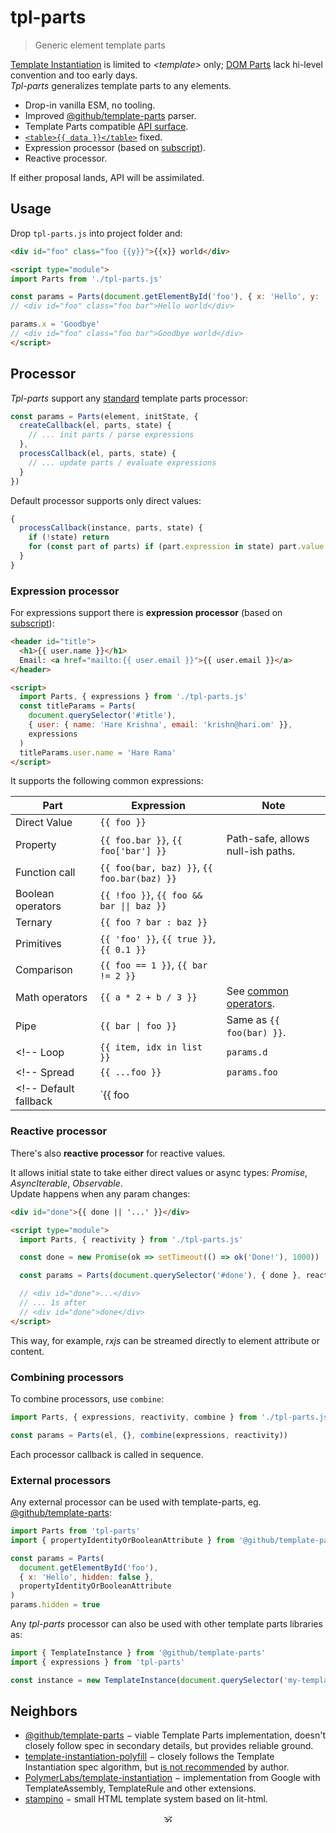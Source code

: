 # tpl-parts

> Generic element template parts

[Template Instantiation](https://github.com/w3c/webcomponents/blob/gh-pages/proposals/Template-Instantiation.md) is limited to _\<template\>_ only;
[DOM Parts](https://github.com/WICG/webcomponents/blob/gh-pages/proposals/DOM-Parts.md) lack hi-level convention and too early days.<br/>
_Tpl-parts_ generalizes template parts to any elements.

- Drop-in vanilla ESM, no tooling.
- Improved [@github/template-parts](https://github.com/github/template-parts) parser.
- Template Parts compatible [API surface](./src/api.js).
- [`<table>{{ data }}</table>`](https://github.com/domenic/template-parts/issues/2) fixed.
- Expression processor (based on [subscript](https://github.com/spectjs/subscript)).
- Reactive processor.
<!-- - [`<svg width={{ width }}>`](https://github.com/github/template-parts/issues/26) and other cases fixed. -->

If either proposal lands, API will be assimilated.

## Usage

Drop `tpl-parts.js` into project folder and:

```html
<div id="foo" class="foo {{y}}">{{x}} world</div>

<script type="module">
import Parts from './tpl-parts.js'

const params = Parts(document.getElementById('foo'), { x: 'Hello', y: 'bar'})
// <div id="foo" class="foo bar">Hello world</div>

params.x = 'Goodbye'
// <div id="foo" class="foo bar">Goodbye world</div>
</script>
```

## Processor

_Tpl-parts_ support any [standard](https://github.com/WICG/webcomponents/blob/gh-pages/proposals/Template-Instantiation.md#32-template-parts-and-custom-template-process-callback) template parts processor:

```js
const params = Parts(element, initState, {
  createCallback(el, parts, state) {
    // ... init parts / parse expressions
  },
  processCallback(el, parts, state) {
    // ... update parts / evaluate expressions
  }
})
```

Default processor supports only direct values:

```js
{
  processCallback(instance, parts, state) {
    if (!state) return
    for (const part of parts) if (part.expression in state) part.value = state[part.expression]
  }
}
```

### Expression processor

For expressions support there is **expression processor** (based on [subscript](https://github.com/spectjs/subscript)):

```html
<header id="title">
  <h1>{{ user.name }}</h1>
  Email: <a href="mailto:{{ user.email }}">{{ user.email }}</a>
</header>

<script>
  import Parts, { expressions } from './tpl-parts.js'
  const titleParams = Parts(
    document.querySelector('#title'),
    { user: { name: 'Hare Krishna', email: 'krishn@hari.om' }},
    expressions
  )
  titleParams.user.name = 'Hare Rama'
</script>
```

It supports the following common expressions:

Part | Expression |  Note
---|---|---
Direct Value | `{{ foo }}` |
Property | `{{ foo.bar }}`, `{{ foo['bar'] }}` | Path-safe, allows null-ish paths.
Function call | `{{ foo(bar, baz) }}`, `{{ foo.bar(baz) }}` |
Boolean operators | `{{ !foo }}`, `{{ foo && bar \|\| baz }}` |
Ternary | `{{ foo ? bar : baz }}` |
Primitives | `{{ 'foo' }}`, `{{ true }}`, `{{ 0.1 }}` |
Comparison | `{{ foo == 1 }}`, `{{ bar != 2 }}` |
Math operators | `{{ a * 2 + b / 3 }}` | See [common operators](https://github.com/spectjs/subscript#design).
Pipe | `{{ bar \| foo }}` | Same as `{{ foo(bar) }}`.
<!-- Loop | `{{ item, idx in list }}` | `params.d` | Used for `:for` directive only -->
<!-- Spread | `{{ ...foo }}` | `params.foo` | Used to pass multiple attributes or nodes -->
<!-- Default fallback | `{{ foo || bar }}` | `params.foo`, `params.bar` | -->

### Reactive processor

There's also **reactive processor** for reactive values.

It allows initial state to take either direct values or async types: _Promise_, _AsyncIterable_, _Observable_.<br/>
Update happens when any param changes:

```html
<div id="done">{{ done || '...' }}</div>

<script type="module">
  import Parts, { reactivity } from './tpl-parts.js'

  const done = new Promise(ok => setTimeout(() => ok('Done!'), 1000))

  const params = Parts(document.querySelector('#done'), { done }, reactivity)

  // <div id="done">...</div>
  // ... 1s after
  // <div id="done">done</div>
</script>
```

This way, for example, _rxjs_ can be streamed directly to element attribute or content.

### Combining processors

To combine processors, use `combine`:

```js
import Parts, { expressions, reactivity, combine } from './tpl-parts.js'

const params = Parts(el, {}, combine(expressions, reactivity))
```

Each processor callback is called in sequence.

### External processors

Any external processor can be used with template-parts, eg. [@github/template-parts](https://github.com/github/template-parts):

```js
import Parts from 'tpl-parts'
import { propertyIdentityOrBooleanAttribute } from '@github/template-parts'

const params = Parts(
  document.getElementById('foo'),
  { x: 'Hello', hidden: false },
  propertyIdentityOrBooleanAttribute
)
params.hidden = true
```

Any _tpl-parts_ processor can also be used with other template parts libraries as:

```js
import { TemplateInstance } from '@github/template-parts'
import { expressions } from 'tpl-parts'

const instance = new TemplateInstance(document.querySelector('my-template'), {}, expressions)
```

<!-- ## See also -->

<!-- * [subscript](https://github.com/spectjs/subscript) − micro expression language. -->
<!-- * [element-props](https://github.com/spectjs/element-props) − normalized access to element attributes / properties. -->
<!-- * [define-element](https://github.com/spectjs/define-element) − declarative custom elements. -->

## Neighbors

* [@github/template-parts](https://github.com/github/template-parts) − viable Template Parts implementation, doesn't closely follow spec in secondary details, but provides reliable ground.
* [template-instantiation-polyfill](https://github.com/bennypowers/template-instantiation-polyfill#readme) − closely follows the Template Instantiation spec algorithm, but [is not recommended](https://github.com/bennypowers/template-instantiation-polyfill/pull/2#issuecomment-1004110993) by author.
* [PolymerLabs/template-instantiation](https://github.com/PolymerLabs/template-instantiation) − implementation from Google with TemplateAssembly, TemplateRule and other extensions.
* [stampino](https://www.npmjs.com/package/stampino) − small HTML template system based on lit-html.

<p align="center">🕉<p>
